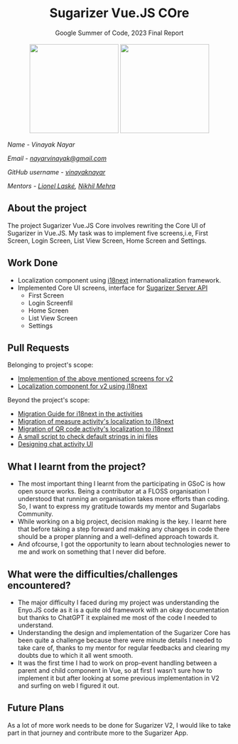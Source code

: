 
<h1 align="center">Sugarizer Vue.JS COre</h1>

<div align="center">
  <span>Google Summer of Code, 2023 Final Report</span>
  <br>
  <br>
</div>

<div align="center">
  <img height="200px" width="200px" src="https://user-images.githubusercontent.com/48005711/192224558-8479ee0f-2f4d-4b8b-a4e7-ef9a726be6b8.png"/>
  <img height="200px" width="200px" src="https://user-images.githubusercontent.com/48005711/192224568-601ba03a-033f-47f3-ab2b-5eda0fc60688.png"/>
  
</div>

*Name - Vinayak Nayar*

*Email - nayarvinayak@gmail.com*

*GitHub username - [vinayaknayar](https://github.com/vinayaknayar/)*

*Mentors - [Lionel Laské](https://github.com/llaske), [Nikhil Mehra](https://github.com/NikhilM98)*


## About the project
The project Sugarizer Vue.JS Core involves rewriting the Core UI of Sugarizer in Vue.JS. My task was to implement five screens,i.e, First Screen, Login Screen, List View Screen, Home Screen and Settings.

## Work Done 
- Localization component using [i18next](https://www.i18next.com/) internationalization framework.
- Implemented Core UI screens, interface for [Sugarizer Server API](https://dev.sugarizer.org/docs/) 
  - First Screen
  - Login Screenfil
  - Home Screen
  - List View Screen
  - Settings

## Pull Requests 
Belonging to project's scope:
- [Implemention of the above mentioned screens for v2](https://github.com/llaske/sugarizer/pull/1370)
- [Localization component for v2 using i18next](https://github.com/llaske/sugarizer/pull/1365)  

Beyond the project's scope:
- [Migration Guide for i18next in the activities](https://github.com/llaske/sugarizer/pull/1377)
- [Migration of measure activity's localization to i18next](https://github.com/llaske/sugarizer/pull/1362)
- [Migration of QR code activity's localization to i18next](https://github.com/llaske/sugarizer/pull/1371)
- [A small script to check default strings in ini files](https://github.com/llaske/sugarizer/pull/1367)
- [Designing chat activity UI](https://github.com/llaske/sugarizer/issues/1356)

## What I learnt from the project?
- The most important thing I learnt from the participating in GSoC is how open source works. Being a contributor at a FLOSS organisation I understood that running an organisation takes more efforts than coding. So, I want to express my gratitude towards my mentor and Sugarlabs Community.
- While working on a big project, decision making is the key. I learnt here that before taking a step forward and making any changes in code there should be a proper planning and a well-defined approach towards it.
- And ofcourse, I got the opportunity to learn about technologies newer to me and work on something that I never did before.

## What were the difficulties/challenges encountered?

- The major difficulty I faced during my project was understanding the Enyo.JS code as it is a quite old framework with an okay documentation but thanks to ChatGPT it explained me most of the code I needed to understand.
- Understanding the design and implementation of the Sugarizer Core has been quite a challenge because there were minute details I needed to take care of, thanks to my mentor for regular feedbacks and clearing my doubts due to which it all went smooth.
- It was the first time I had to work on prop-event handling between a parent and child component in Vue, so at first I wasn’t sure how to implement it but after looking at some previous implementation in V2 and surfing on web I figured it out.

## Future Plans
As a lot of more work needs to be done for Sugarizer V2, I would like to take part in that journey and contribute more to the Sugarizer App. 
